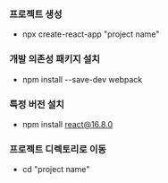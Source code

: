 ### 프로젝트 생성
- npx create-react-app "project name"

### 개발 의존성 패키지 설치
- npm install --save-dev webpack

### 특정 버전 설치
- npm install react@16.8.0

### 프로젝트 디렉토리로 이동
- cd "project name"

